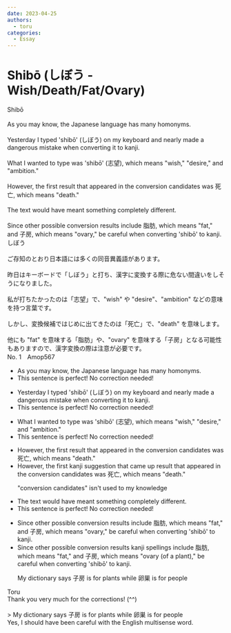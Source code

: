 ```yaml
---
date: 2023-04-25
authors:
  - toru
categories:
  - Essay
---
```


<h1 id="subject_show">Shibō (しぼう - Wish/Death/Fat/Ovary)</h1>
<div class="date" hidden>Apr 25, 2023 13:51</div>
<div id="post"><div id="body_show_ori">
Shibō<br/><br/>As you may know, the Japanese language has many homonyms.<br/><br/>Yesterday I typed 'shibō' (しぼう) on my keyboard and nearly made a dangerous mistake when converting it to kanji.<br/><br/>What I wanted to type was 'shibō' (志望), which means "wish," "desire," and "ambition."<br/><br/>However, the first result that appeared in the conversion candidates was 死亡, which means "death."<br/><br/>The text would have meant something completely different.<br/><br/>Since other possible conversion results include 脂肪, which means "fat," and 子房, which means "ovary," be careful when converting 'shibō' to kanji.
</div></div>

<!-- more -->

<div id="post_ja"><div id="body_show_mo">
しぼう<br/><br/>ご存知のとおり日本語には多くの同音異義語があります。<br/><br/>昨日はキーボードで「しぼう」と打ち、漢字に変換する際に危ない間違いをしそうになりました。<br/><br/>私が打ちたかったのは「志望」で、"wish" や "desire"、"ambition" などの意味を持つ言葉です。<br/><br/>しかし、変換候補ではじめに出てきたのは「死亡」で、"death" を意味します。<br/><br/>他にも "fat" を意味する「脂肪」や、"ovary" を意味する「子房」となる可能性もありますので、漢字変換の際は注意が必要です。
</div></div>
<div id="block"><div class="first_name"> No. 1　<span class="just_name">Amop567</span></div><div id="block2">
<ul class="correction_field">
<li class="incorrect">As you may know, the Japanese language has many homonyms.</li>
<li class="corrected perfect">This sentence is perfect! No correction needed!</li>
</ul>
<ul class="correction_field">
<li class="incorrect">Yesterday I typed 'shibō' (しぼう) on my keyboard and nearly made a dangerous mistake when converting it to kanji.</li>
<li class="corrected perfect">This sentence is perfect! No correction needed!</li>
</ul>
<ul class="correction_field">
<li class="incorrect">What I wanted to type was 'shibō' (志望), which means "wish," "desire," and "ambition."</li>
<li class="corrected perfect">This sentence is perfect! No correction needed!</li>
</ul>
<ul class="correction_field">
<li class="incorrect">However, the first result that appeared in the conversion candidates was 死亡, which means "death."</li>
<li class="corrected correct">
However, the first<span class="f_blue"> kanji suggestion that came up</span> <span class="sline"><span class="f_red">result that appeared in the conversion candidates</span></span> was 死亡, which means "death."
<p class="correction_comment">"conversion candidates" isn't used to my knowledge</p>
</li>
</ul>
<ul class="correction_field">
<li class="incorrect">The text would have meant something completely different.</li>
<li class="corrected perfect">This sentence is perfect! No correction needed!</li>
</ul>
<ul class="correction_field">
<li class="incorrect">Since other possible conversion results include 脂肪, which means "fat," and 子房, which means "ovary," be careful when converting 'shibō' to kanji.</li>
<li class="corrected correct">
Since other possible <span class="sline"><span class="f_red">conversion results</span></span> <span class="f_blue">kanji spellings</span> include 脂肪, which means "fat," and 子房, which means "ovary <span class="f_blue">(of a plant)</span>," be careful when converting 'shibō' to kanji.
<p class="correction_comment">My dictionary says 子房 is for plants while 卵巣 is for people</p>
</li>
</ul>
</div><div class="name"><span class="just_name">Toru</span><br>
Thank you very much for the corrections! (^^)<br/><br/>&gt; My dictionary says 子房 is for plants while 卵巣 is for people<br/>Yes, I should have been careful with the English multisense word.
</div>
</div>
